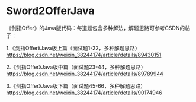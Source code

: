 # Sword2OfferJava
《剑指Offer》的Java版代码：每道题包含多种解法，解题思路可参考CSDN的帖子：

1.《剑指Offer》Java版上篇（面试题1-22，多种解题思路）
https://blog.csdn.net/weixin_38244174/article/details/89430151

2.《剑指Offer》Java版中篇（面试题23-44，多种解题思路）
https://blog.csdn.net/weixin_38244174/article/details/89789944

3.《剑指Offer》Java版下篇（面试题45-66，多种解题思路）
https://blog.csdn.net/weixin_38244174/article/details/90174946
